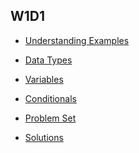 ## W1D1

+ [Understanding Examples][understanding-examples]
+ [Data Types][data-types]
+ [Variables][variables]
+ [Conditionals][conditionals]


+ [Problem Set][problems-w1d1]
+ [Solutions][solutions-w1d1]

[understanding-examples]: ./notes/understanding_examples.md
[data-types]: ./notes/data_types.md
[variables]: ./notes/variables.md
[conditionals]: ./notes/conditionals.md
[problems-w1d1]: ./problems/problem_set.md
[solutions-w1d1]: ./problems/solution.md
